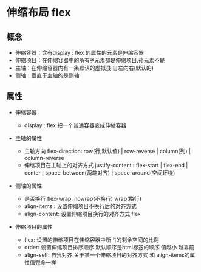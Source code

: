 # 伸缩布局 flex

## 概念

- 伸缩容器：含有display : flex 的属性的元素是伸缩容器
- 伸缩项目：在伸缩容器中的所有`子`元素都是伸缩项目,孙元素不是
- 主轴：在伸缩容器内有一条默认的虚拟县 自左向右(默认的)
- 侧轴：垂直于主轴的是侧轴

## 属性

- 伸缩容器
  - display : flex 把一个普通容器变成伸缩容器
- 主轴的属性
  - 主轴方向 flex-direction: row(行,默认值) | row-reverse | column(列) | column-reverse
  - 伸缩项目在主轴上的对齐方式 justify-content : flex-start | flex-end | center | space-between(两端对齐) | space-around(空间环绕)
- 侧轴的属性
  - 是否换行 flex-wrap: nowrap(不换行) wrap(换行)
  - align-items : 设置伸缩项目不换行后的对齐方式
  - align-content: 设置伸缩项目换行的对齐方式 flex

- 伸缩项目的属性
  - flex: 设置的伸缩项目在伸缩容器中所占的剩余空间的比例
  - order: 设置伸缩项目排序顺序 默认顺序是html标签的顺序 值越小 越靠前
  - align-self: 自我对齐 关于某一个伸缩项目的对齐方式 和 align-items的属性值完全一样

 